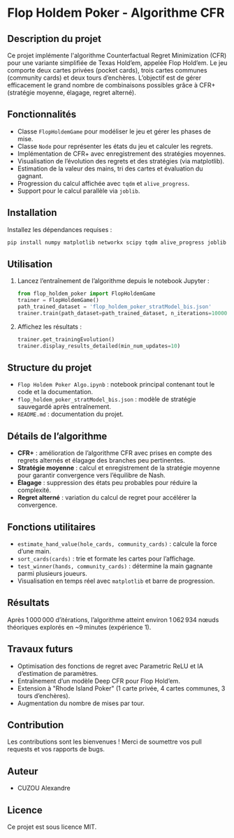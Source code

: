 # Flop Holdem Poker - Algorithme CFR

## Description du projet
Ce projet implémente l'algorithme Counterfactual Regret Minimization (CFR) pour une variante simplifiée de Texas Hold’em, appelée Flop Hold’em. Le jeu comporte deux cartes privées (pocket cards), trois cartes communes (community cards) et deux tours d’enchères. L’objectif est de gérer efficacement le grand nombre de combinaisons possibles grâce à CFR+ (stratégie moyenne, élagage, regret alterné).

## Fonctionnalités
- Classe `FlopHoldemGame` pour modéliser le jeu et gérer les phases de mise.
- Classe `Node` pour représenter les états du jeu et calculer les regrets.
- Implémentation de CFR+ avec enregistrement des stratégies moyennes.
- Visualisation de l’évolution des regrets et des stratégies (via matplotlib).
- Estimation de la valeur des mains, tri des cartes et évaluation du gagnant.
- Progression du calcul affichée avec `tqdm` et `alive_progress`.
- Support pour le calcul parallèle via `joblib`.

## Installation
Installez les dépendances requises :
```bash
pip install numpy matplotlib networkx scipy tqdm alive_progress joblib
```

## Utilisation
1. Lancez l’entraînement de l’algorithme depuis le notebook Jupyter :
   ```python
   from flop_holdem_poker import FlopHoldemGame
   trainer = FlopHoldemGame()
   path_trained_dataset = 'flop_holdem_poker_stratModel_bis.json'
   trainer.train(path_dataset=path_trained_dataset, n_iterations=10000, clean_dataset=True)
   ```
2. Affichez les résultats :
   ```python
   trainer.get_trainingEvolution()
   trainer.display_results_detailed(min_num_updates=10)
   ```

## Structure du projet
- `Flop Holdem Poker Algo.ipynb` : notebook principal contenant tout le code et la documentation.
- `flop_holdem_poker_stratModel_bis.json` : modèle de stratégie sauvegardé après entraînement.
- `README.md` : documentation du projet.

## Détails de l’algorithme
- **CFR+** : amélioration de l’algorithme CFR avec prises en compte des regrets alternés et élagage des branches peu pertinentes.
- **Stratégie moyenne** : calcul et enregistrement de la stratégie moyenne pour garantir convergence vers l’équilibre de Nash.
- **Élagage** : suppression des états peu probables pour réduire la complexité.
- **Regret alterné** : variation du calcul de regret pour accélérer la convergence.

## Fonctions utilitaires
- `estimate_hand_value(hole_cards, community_cards)` : calcule la force d’une main.
- `sort_cards(cards)` : trie et formate les cartes pour l’affichage.
- `test_winner(hands, community_cards)` : détermine la main gagnante parmi plusieurs joueurs.
- Visualisation en temps réel avec `matplotlib` et barre de progression.

## Résultats
Après 1 000 000 d’itérations, l’algorithme atteint environ 1 062 934 nœuds théoriques explorés en ~9 minutes (expérience 1).

## Travaux futurs
- Optimisation des fonctions de regret avec Parametric ReLU et IA d’estimation de paramètres.
- Entraînement d’un modèle Deep CFR pour Flop Hold’em.
- Extension à "Rhode Island Poker" (1 carte privée, 4 cartes communes, 3 tours d’enchères).
- Augmentation du nombre de mises par tour.

## Contribution
Les contributions sont les bienvenues ! Merci de soumettre vos pull requests et vos rapports de bugs.

## Auteur
- CUZOU Alexandre

## Licence
Ce projet est sous licence MIT.

